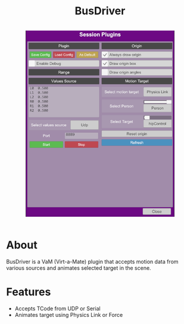 <div align="center">
    <h1>BusDriver</h1>
    <br/>
    <img src=".github/assets/screenshot.png" width="400"/>
</div>

<br/>

# About

BusDriver is a VaM (Virt-a-Mate) plugin that accepts motion data from various sources and animates selected target in the scene.

# Features

* Accepts TCode from UDP or Serial
* Animates target using Physics Link or Force